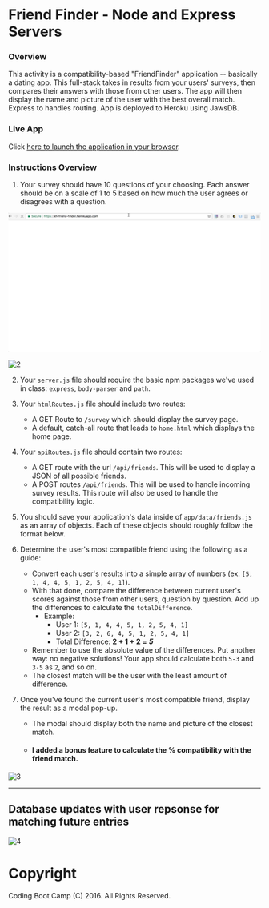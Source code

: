 # Friend Finder - Node and Express Servers

### Overview

This activity is a compatibility-based "FriendFinder" application -- basically a dating app. This full-stack takes in results from your users' surveys, then compares their answers with those from other users. The app will then display the name and picture of the user with the best overall match. 
Express to handles routing. App is deployed to Heroku using JawsDB.

### Live App
Click [here to launch the application in your browser](https://kh-friend-finder.herokuapp.com/). 


### Instructions Overview

1. Your survey should have 10 questions of your choosing. Each answer should be on a scale of 1 to 5 based on how much the user agrees or disagrees with a question.

![1](https://github.com/kathrynherod/Week-13_Friend-Finder/blob/master/gifs/ex1.gif?raw=true)

![2](https://github.com/kathrynherod/Week-13_Friend-Finder/blob/master/gifs/ex2.gif?raw=true)

2. Your `server.js` file should require the basic npm packages we've used in class: `express`, `body-parser` and `path`.

3. Your `htmlRoutes.js` file should include two routes:

   * A GET Route to `/survey` which should display the survey page.
   * A default, catch-all route that leads to `home.html` which displays the home page. 

4. Your `apiRoutes.js` file should contain two routes:

   * A GET route with the url `/api/friends`. This will be used to display a JSON of all possible friends.
   * A POST routes `/api/friends`. This will be used to handle incoming survey results. This route will also be used to handle the compatibility logic. 

5. You should save your application's data inside of `app/data/friends.js` as an array of objects. Each of these objects should roughly follow the format below.

6. Determine the user's most compatible friend using the following as a guide:

   * Convert each user's results into a simple array of numbers (ex: `[5, 1, 4, 4, 5, 1, 2, 5, 4, 1]`).
   * With that done, compare the difference between current user's scores against those from other users, question by question. Add up the differences to calculate the `totalDifference`.
     * Example: 
       * User 1: `[5, 1, 4, 4, 5, 1, 2, 5, 4, 1]`
       * User 2: `[3, 2, 6, 4, 5, 1, 2, 5, 4, 1]`
       * Total Difference: **2 + 1 + 2 =** **_5_**
   * Remember to use the absolute value of the differences. Put another way: no negative solutions! Your app should calculate both `5-3` and `3-5` as `2`, and so on. 
   * The closest match will be the user with the least amount of difference.

7. Once you've found the current user's most compatible friend, display the result as a modal pop-up.
   * The modal should display both the name and picture of the closest match. 
   
   * #### I added a bonus feature to calculate the % compatibility with the friend match.
   
![3](https://github.com/kathrynherod/Week-13_Friend-Finder/blob/master/gifs/ex3.gif?raw=true)

- - -
## Database updates with user repsonse for matching future entries

![4](https://github.com/kathrynherod/Week-13_Friend-Finder/blob/master/gifs/ex4.gif?raw=true)



# Copyright
Coding Boot Camp (C) 2016. All Rights Reserved.
